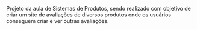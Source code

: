 Projeto da aula de Sistemas de Produtos, sendo realizado com objetivo de criar um site de avaliações de diversos produtos onde os usuários conseguem criar e ver outras avaliações.
